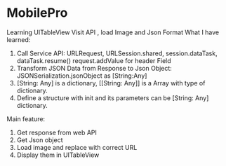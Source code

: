 # MobilePro
Learning UITableView Visit API , load Image and Json Format
What I have learned:

1. Call Service API: URLRequest, URLSession.shared, session.dataTask,  dataTask.resume() request.addValue for header Field
2. Transform JSON Data from Response to Json Object: JSONSerialization.jsonObject as [String:Any]
3. [String: Any] is a dictionary, [[String: Any]] is a Array with type of dictionary.
4. Define a structure with init and its parameters can be [String: Any] dictionary.


Main feature:
1. Get response from web API 
2. Get Json object 
3. Load image and replace with correct URL
4. Display them in UITableView
